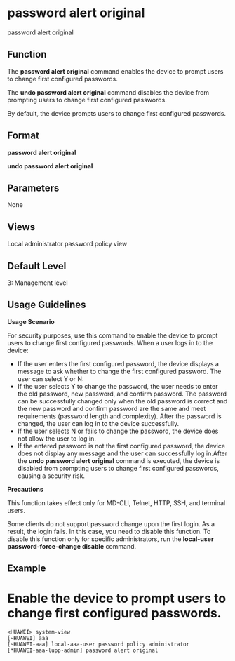 password alert original
=======================

password alert original

Function
--------

The **password alert original** command enables the device to prompt users to change first configured passwords.

The **undo password alert original** command disables the device from prompting users to change first configured passwords.

By default, the device prompts users to change first configured passwords.



Format
------

**password alert original**

**undo password alert original**



Parameters
----------

None


Views
-----

Local administrator password policy view



Default Level
-------------

3: Management level



Usage Guidelines
----------------

**Usage Scenario**

For security purposes, use this command to enable the device to prompt users to change first configured passwords. When a user logs in to the device:

* If the user enters the first configured password, the device displays a message to ask whether to change the first configured password. The user can select Y or N:
* If the user selects Y to change the password, the user needs to enter the old password, new password, and confirm password. The password can be successfully changed only when the old password is correct and the new password and confirm password are the same and meet requirements (password length and complexity). After the password is changed, the user can log in to the device successfully.
* If the user selects N or fails to change the password, the device does not allow the user to log in.
* If the entered password is not the first configured password, the device does not display any message and the user can successfully log in.After the **undo password alert original** command is executed, the device is disabled from prompting users to change first configured passwords, causing a security risk.

**Precautions**

This function takes effect only for MD-CLI, Telnet, HTTP, SSH, and terminal users.

Some clients do not support password change upon the first login. As a result, the login fails. In this case, you need to disable this function. To disable this function only for specific administrators, run the
**local-user password-force-change disable** command.

Example
-------

# Enable the device to prompt users to change first configured passwords.
```
<HUAWEI> system-view
[~HUAWEI] aaa
[~HUAWEI-aaa] local-aaa-user password policy administrator
[*HUAWEI-aaa-lupp-admin] password alert original

```